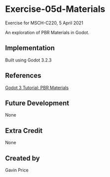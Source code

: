 
# Exercise-05d-Materials
Exercise for MSCH-C220, 5 April 2021

An exploration of PBR Materials in Godot.

## Implementation
Built using Godot 3.2.3

## References
[Godot 3 Tutorial: PBR Materials](https://www.youtube.com/watch?v=pM5j8x71HcE)

## Future Development
None

## Extra Credit
None

## Created by 
Gavin Price
```
